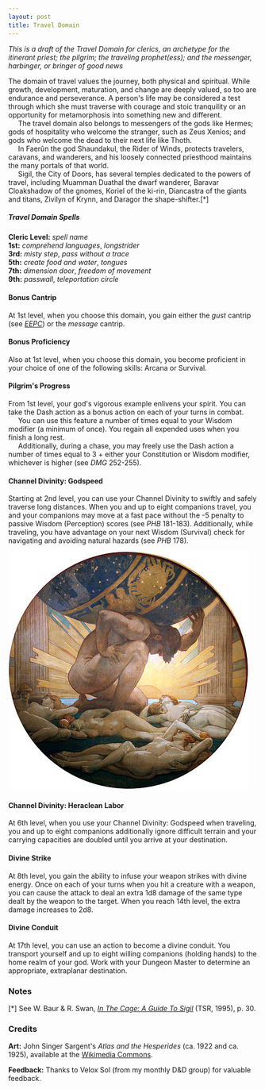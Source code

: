 ```yaml
---
layout: post
title: Travel Domain
---
```


*This is a draft of the Travel Domain for clerics, an archetype for the itinerant priest; the pilgrim; the traveling prophet(ess); and the messenger, harbinger, or bringer of good news*

The domain of travel values the journey, both physical and spiritual. While growth, development, maturation, and change are deeply valued, so too are endurance and perseverance. A person's life may be considered a test through which she must traverse with courage and stoic tranquility or an opportunity for metamorphosis into something new and different.  
&nbsp;&nbsp;&nbsp;&nbsp;&nbsp;The travel domain also belongs to messengers of the gods like Hermes; gods of hospitality who welcome the stranger, such as Zeus Xenios; and gods who welcome the dead to their next life like Thoth.  
&nbsp;&nbsp;&nbsp;&nbsp;&nbsp;In Faerûn the god Shaundakul, the Rider of Winds, protects travelers, caravans, and wanderers, and his loosely connected priesthood maintains the many portals of that world.  
&nbsp;&nbsp;&nbsp;&nbsp;&nbsp;Sigil, the City of Doors, has several temples dedicated to the powers of travel, including Muamman Duathal the dwarf wanderer, Baravar Cloakshadow of the gnomes, Koriel of the ki-rin, Diancastra of the giants and titans, Zivilyn of Krynn, and Daragor the shape-shifter.\[\*\]

##### Travel Domain Spells #####

**Cleric Level:** *spell name*  
**1st:** *comprehend languages*, *longstrider*  
**3rd:** *misty step*, *pass without a trace*  
**5th:** *create food and water*, *tongues*  
**7th:** *dimension door*, *freedom of movement*  
**9th:** *passwall*, *teleportation circle*  

#### Bonus Cantrip ####
At 1st level, when you choose this domain, you gain either the *gust* cantrip (see *[EEPC][1]*) or the *message* cantrip.

#### Bonus Proficiency ####
Also at 1st level, when you choose this domain, you become proficient in your choice of one of the following skills: Arcana or Survival.

#### Pilgrim's Progress ####
From 1st level, your god's vigorous example enlivens your spirit. You can take the Dash action as a bonus action on each of your turns in combat.  
&nbsp;&nbsp;&nbsp;&nbsp;&nbsp;You can use this feature a number of times equal to your Wisdom modifier (a minimum of once). You regain all expended uses when you finish a long rest.  
&nbsp;&nbsp;&nbsp;&nbsp;&nbsp;Additionally, during a chase, you may freely use the Dash action a number of times equal to 3 + either your Constitution or Wisdom modifier, whichever is higher (see *DMG* 252-255).    

#### Channel Divinity: Godspeed ####
Starting at 2nd level, you can use your Channel Divinity to swiftly and safely traverse long distances. When you and up to eight companions travel, you and your companions may move at a fast pace without the -5 penalty to passive Wisdom (Perception) scores (see *PHB* 181-183). Additionally, while traveling, you have advantage on your next Wisdom (Survival) check for navigating and avoiding natural hazards (see *PHB* 178).

![Heraclean Labor](/img/jss_heracles.png)  

#### Channel Divinity: Heraclean Labor ####
At 6th level, when you use your Channel Divinity: Godspeed when traveling, you and up to eight companions additionally ignore difficult terrain and your carrying capacities are doubled until you arrive at your destination.

#### Divine Strike ####
At 8th level, you gain the ability to infuse your weapon strikes with divine energy. Once on each of your turns when you hit a creature with a weapon, you can cause the attack to deal an extra 1d8 damage of the same type dealt by the weapon to the target. When you reach 14th level, the extra damage increases to 2d8.

#### Divine Conduit ####
At 17th level, you can use an action to become a divine conduit. You transport yourself and up to eight willing companions (holding hands) to the home realm of your god. Work with your Dungeon Master to determine an appropriate, extraplanar destination.

### Notes ###

\[\*\] See W. Baur & R. Swan, *[In The Cage: A Guide To Sigil][2]* (TSR, 1995), p. 30.  

### Credits ###

**Art:** John Singer Sargent's *Atlas and the Hesperides* (ca. 1922 and ca. 1925), available at the [Wikimedia Commons][3].  

**Feedback:** Thanks to Velox Sol (from my monthly D&D group) for valuable feedback.  

[1]:http://www.dmsguild.com/product/145542/Elemental-Evil-Players-Companion-5e
[2]:http://www.dmsguild.com/product/17274/In-the-Cage-A-Guide-to-Sigil-2e
[3]:https://commons.wikimedia.org/wiki/File:John_Singer_Sargent_-_Atlas_and_the_Hesperides,_1922-1925.jpg
